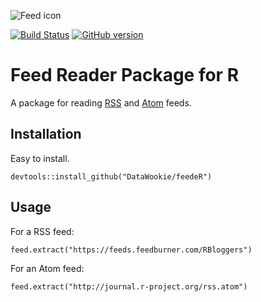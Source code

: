 ![Feed icon](https://upload.wikimedia.org/wikipedia/en/4/43/Feed-icon.svg)

[![Build Status](https://travis-ci.org/DataWookie/feedeR.svg?branch=master)](https://travis-ci.org/DataWookie/feedeR) [![GitHub version](https://badge.fury.io/gh/DataWookie%2FfeedeR.svg)](https://badge.fury.io/gh/DataWookie%2FfeedeR)

# Feed Reader Package for R

A package for reading [RSS](https://en.wikipedia.org/wiki/RSS) and [Atom](https://en.wikipedia.org/wiki/Atom_(standard)) feeds.

## Installation

Easy to install.
```
devtools::install_github("DataWookie/feedeR")
```

## Usage

For a RSS feed:
```
feed.extract("https://feeds.feedburner.com/RBloggers")
```
For an Atom feed:
```
feed.extract("http://journal.r-project.org/rss.atom")
```
